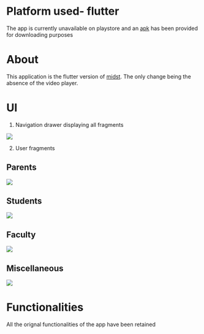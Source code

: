 # Platform used- flutter

The app is currently unavailable on playstore and an [apk](https://drive.google.com/file/d/1o-9hf6J2DAMnnUjAsL7iy8z-qBz0_p-o/view?usp=sharing) has been provided for downloading purposes

# About

This application is the flutter version of [midst](https://github.com/singhdivyank/Mobile-apps/tree/main/Midst). The only change being the absence of the video player.

# UI

1. Navigation drawer displaying all fragments

![](https://github.com/singhdivyank/Mobile-apps/blob/main/Screenshots/Flutter_midst/Screenshot_20211022-190706%5B1%5D.jpg)

2. User fragments

## Parents

![](https://github.com/singhdivyank/Mobile-apps/blob/main/Screenshots/Flutter_midst/Screenshot_20211022-190715%5B1%5D.jpg)

## Students

![](https://github.com/singhdivyank/Mobile-apps/blob/main/Screenshots/Flutter_midst/Screenshot_20211022-190723%5B1%5D.jpg)

## Faculty

![](https://github.com/singhdivyank/Mobile-apps/blob/main/Screenshots/Flutter_midst/Screenshot_20211022-190729%5B1%5D.jpg)

## Miscellaneous

![](https://github.com/singhdivyank/Mobile-apps/blob/main/Screenshots/Flutter_midst/Screenshot_20211022-190736%5B1%5D.jpg)

# Functionalities

All the orignal functionalities of the app have been retained
